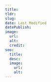 ```yaml
---
title: 
tldr:
slug:
date: Last Modified
datePublish:
image:
  url:
  alt: 
  credit: 
seo:
  title:
  desc:
  image:
    url:
    alt:
---
```

